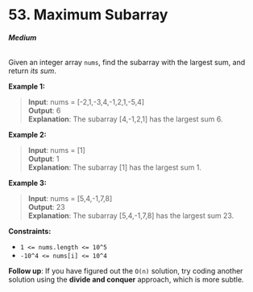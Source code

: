 # 53. Maximum Subarray
###### **Medium**

Given an integer array `nums`, find the subarray with the largest sum, and return *its sum*.
 

**Example 1:**

> **Input**: nums = [-2,1,-3,4,-1,2,1,-5,4]  
**Output**: 6  
**Explanation**: The subarray [4,-1,2,1] has the largest sum 6.  

**Example 2:**

> **Input**: nums = [1]  
**Output**: 1  
**Explanation**: The subarray [1] has the largest sum 1.  

**Example 3:**

> **Input**: nums = [5,4,-1,7,8]  
**Output**: 23  
**Explanation**: The subarray [5,4,-1,7,8] has the largest sum 23.  
 

**Constraints:**

- `1 <= nums.length <= 10^5`
- `-10^4 <= nums[i] <= 10^4`

**Follow up**: If you have figured out the `O(n)` solution, try coding another solution using the **divide and conquer** approach, which is more subtle.

